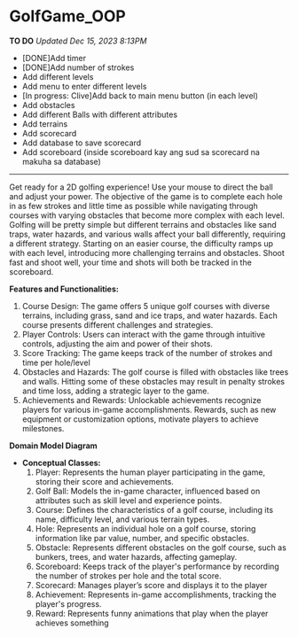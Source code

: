 # GolfGame_OOP

**TO DO**
*Updated Dec 15, 2023 8:13PM*
- [DONE]Add timer
- [DONE]Add number of strokes
- Add different levels
- Add menu to enter different levels
- [In progress: Clive]Add back to main menu button (in each level) 
- Add obstacles
- Add different Balls with different attributes
- Add terrains
- Add scorecard
- Add database to save scorecard
- Add scoreboard (inside scoreboard kay ang sud sa scorecard na makuha sa database)



-----------------------------------------------------------------------------------------------


Get ready for a 2D golfing experience! Use your mouse to direct the ball and adjust your power. The objective of the game is to complete each hole in as few strokes and little time as possible while navigating through courses with varying obstacles that become more complex with each level.
Golfing will be pretty simple but different terrains and obstacles like sand traps, water hazards, and various walls affect your ball differently, requiring a different strategy. Starting on an easier course, the difficulty ramps up with each level, introducing more challenging terrains and obstacles.
Shoot fast and shoot well, your time and shots will both be tracked in the scoreboard.

**Features and Functionalities:**
1. Course Design: The game offers 5 unique golf courses with diverse terrains, including grass, sand and ice traps, and water hazards. Each course presents different challenges and strategies.
2. Player Controls: Users can interact with the game through intuitive controls, adjusting the aim and power of their shots.
3. Score Tracking: The game keeps track of the number of strokes and time per hole/level
4. Obstacles and Hazards: The golf course is filled with obstacles like trees and walls. Hitting some of these obstacles may result in penalty strokes and time loss, adding a strategic layer to the game.
5. Achievements and Rewards: Unlockable achievements recognize players for various in-game accomplishments. Rewards, such as new equipment or customization options, motivate players to achieve milestones.

**Domain Model Diagram**
- **Conceptual Classes:**
  1. Player: Represents the human player participating in the game, storing their score and achievements.
  2. Golf Ball: Models the in-game character, influenced based on attributes such as skill level and experience points.
  3. Course: Defines the characteristics of a golf course, including its name, difficulty level, and various terrain types.
  4. Hole: Represents an individual hole on a golf course, storing information like par value, number, and specific obstacles.
  5. Obstacle: Represents different obstacles on the golf course, such as bunkers, trees, and water hazards, affecting gameplay.
  6. Scoreboard: Keeps track of the player's performance by recording the number of strokes per hole and the total score.
  7. Scorecard: Manages player’s score and displays it to the player
  8. Achievement: Represents in-game accomplishments, tracking the player's progress.
  9. Reward: Represents funny animations that play when the player achieves something


